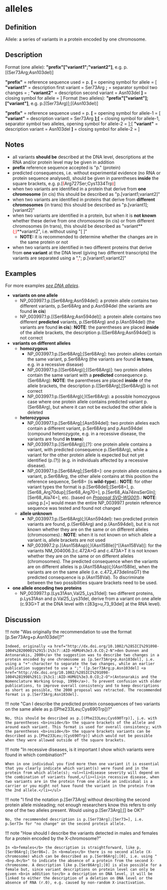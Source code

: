 # alleles

## Definition

Allele: a series of variants in a protein encoded by one chromosome.

## Description

Format (one allele):   **"prefix"["variant1";"variant2"]**,  e.g. p.[(Ser73Arg;Asn103del)]

**"prefix"**  =  reference sequence used  =  p.
**[**  =  opening symbol for allele  =  [
**"variant1"**  =  description first variant  =  Ser73Arg
**;**  =  separator symbol two changes  =  ;
**"variant2"**  =  description second variant  =  Asn103del
**]**  =  closing symbol for allele  =  ]
Format (two alleles):   **"prefix"["variant"];["variant"]**,  e.g. p.[(Ser73Arg)];[(Asn103del)]

**"prefix"**  =  reference sequence used  =  p.
**[**  =  opening symbol for allele-1  =  [
**"variant"**  =  description variant  =  Ser73Arg
**];[**  =  closing symbol for allele-1, separator symbol two alleles, opening symbol for allele-2  =  ];[
**"variant"**  =  description variant  =  Asn103del
**]**  =  closing symbol for allele-2  =  ]
## Notes

* all variants **should be** described at the DNA level, descriptions at the RNA and/or protein level may be given in addition
* **prefix** reference sequence accepted is "p." (protein)
* predicted consequences, i.e. without experimental evidence (no RNA or protein sequence analysed), should be given in parentheses **inside** the square brackets, e.g. p.[<font color="red">(</font>Arg727Ser;Cys1334Trp<font color="red">)</font>]
* when two variants are identified in a protein that derive from **one chromosome** (in cis) this should be described as "p.[variant1;variant2]"
* when two variants are identified in proteins that derive from **different chromosomes** (in trans) this should be described as "p.[variant1];[variant2]"
* when two variants are identified in a protein, but when it is **not known** whether these derive from one chromosome (in cis) or from different chromosomes (in trans), this should be described as "variant**<font color="red">(;)</font>**variant2", i.e. without using "[ ]"
    * **NOTE:** it is recommended to determine whether the changes are in the same protein or not
* when two variants are identified in two different proteins that derive from **one variant** at the DNA level (giving two different transcripts) the variants are separated using a "<font color="red">,</font>"; p.[variant1<font color="red">,</font>variant2]"
## Examples

For more examples [_see DNA alleles_](../../DNA/alleles/).

* **variants on one allele**
    * NP\_003997.1:p.[Ser68Arg;Asn594del]: a protein allele contains two different variants, p.Ser68Arg and p.Asn594del (the variants are found **in cis**)
    * NP\_003997.1:p.[(Ser68Arg;Asn594del)]: a protein allele contains two different **predicted** variants, p.(Ser68Arg) and p.(Asn594del) (the variants are found **in cis**): **NOTE**: the parentheses are placed **inside** of the allele brackets, the description p.([Ser68Arg;Asn594del]) is not correct
* **variants on different alleles**
    * **homozygous**
        * NP\_003997.1:p.[Ser68Arg];[Ser68Arg]: two protein alleles contain the same variant, p.Ser68Arg (the variants are found **in trans**, e.g. in a recessive disease)
        * NP\_003997.1:p.[(Ser68Arg)];[(Ser68Arg)]: two protein alleles contain the same variant with a **predicted** consequence p.(Ser68Arg): **NOTE**: the parentheses are placed **inside** of the allele brackets, the description p.([Ser68Arg];[Ser68Arg]) is not correct
        * NP\_003997.1:p.(Ser68Arg)(;)(Ser68Arg): a possible homozygous case where one protein allele contains predicted variant p.(Ser68Arg), but where it can not be excluded the other allele is deleted
    * **heterozygous**
        * NP\_003997.1:p.[Ser68Arg];[Asn594del]: two protein alleles each contain a different variant, p.Ser68Arg and p.Asn594del (compound heterozygote, e.g. in a recessive disease, the variants are found **in trans**)
        * NP\_003997.1:p.[(Ser68Arg)];[?]: one protein allele contains a variant, with predicted consequence p.(Ser68Arg), while a variant for the other protein allele is expected but not yet identified (p.(?)) (e.g. in individuals affected by a recessive disease).
        * NP\_003997.1:p.[Ser68Arg];[Ser68=]: one protein allele contains a variant, p.Ser68Arg, the other allele contains at this position the reference sequence, Ser68= (is **wild-type**).: **NOTE**: for other variant types the format is p.[Ser68del];[Ser68=], p.[Ser68\_Arg70dup];[Ser68\_Arg70=], p.[Ser68\_Ala74insSerGln];[Ser68\_Ala74=], etc. (based on [_Proposal SVD-WG001_](http://varnomen.hgvs.org/consultation/SVD-WG001/)).: **NOTE**: using p.[=] would mean the entire NP_003997.1 protein reference sequence was tested and found not changed
    * **allele unknown**
        * NP\_003997.1:p.(Ser68Arg)(;)(Asn594del): two predicted protein variants are found, p.(Ser68Arg) and p.(Asn594del), but it is not known whether they are on the same or on different alleles (chromosomes).: **NOTE**: when it is not known on which allele a variant is, allele brackets are not used
        * NP\_003997.2:p.[(Asn158Asp)(;)(Asn158Ile)]^[(Asn158Val)]: for the variants NM\_004006.3:c.472A>G and c.473A>T it is not known whether they are on the same or on different alleles (chromosomes). The predicted consequence when the variants are on different alleles is p.(Asn158Asp)(;)(Asn158Ile), when the variants are on the same allele (i.e. c.472_473delinsGT) the predicted consequence is p.(Asn158Val). To discriminate between the two possibilities square brackets need to be used.
* **one allele encoding two proteins**
    * NP\_003997.1:p.[Lys31Asn,Val25\_Lys31del]: two different proteins, p.Lys31Asn and p.Val25\_Lys31del, derive from a variant on one allele (c.93G>T at the DNA level with r.[83g>u,73\_93del] at the RNA level).
## Discussion

!!! note "Was originally the recommendation to use the format [p.Ser73Arg+p.Asn103del]?"

    Indeed, originally <a href="http://dx.doi.org/10.1002/%28SICI%291098-1004%28200001%2915:1%3c7::AID-HUMU4%3e3.0.CO;2-N">den Dunnen and Antonarakis, 2000</a> the suggestion was to describe two changes in a protein encoded by one chromosome as [p.Ser73Arg+p.Asn103del], i.e. using a "+"-character to separate the two changes, while an earlier publication suggested to use a ";" ([p.Ser73Arg;p.Asn103del] <a href="http://dx.doi.org/10.1002/%28SICI%291098-1004%281998%2911:1%3c1::AID-HUMU1%3e3.0.CO;2-O">(Antonarakis and the Nomenclature Working Group, 1998</a>). To prevent confusion with older publications, to improve overall consistency and to keep descriptions as short as possible, the 2000 proposal was retracted. The recommended format is p.[Ser73Arg;Asn103del].

!!! note "Can I describe the predicted protein consequences of two variants on the same allele as p.([Phe233Leu;Cys690Trp])?"

    No, this should be described as p.[(Phe233Leu;Cys690Trp)], i.e. with the parentheses <b>inside</b> the square brackets of the allele and around each variant. This format is used for overall consistency; with the parentheses <b>inside</b> the square brackets variants can be described as p.[Phe233Leu;(Cys690Trp)] which would not be possible when they were allowed outside of the square brackets.

!!! note "In recessive diseases, is it important I show which variants were found in which combination?"

    When in one individual you find more then one variant it is essential that you clearly indicate which variant(s) were found and in the protein from which allele(s); <ul><li>disease severity will depend on the combination of variants found,</li><li>in recessive disease, when two variants are in the protein from one allele an individual is a carrier or you might not have found the variant in the protein from the 2nd allele.</li></ul>

!!! note "I find the notation p.[Ser73Arg] without describing the second protein allele misleading; not enough researchers know this refers to only one of the two alleles present. Would using p.[Ser73Arg];[] be OK?"

    No, the recommended description is p.[Ser73Arg];[Ser73=], i.e. p.Ser73= for "no change" on the second protein allele.

!!! note "How should I describe the variants detected in males and females for a protein encoded by the X-chromosome?"

    In <b>females</b> the description is straightforward, like p.[Ser86Arg];[Ser86=]. In <b>males</b> there is no second allele (X-chromosome) which can be described as p.[Ser86Arg];[0], i.e. using "<b>p.0</b>" to indicate the absence of a protein from the second X-chromosome. A description like p.[Ser86Arg];[0] is also possible for a female but, since variant descriptions on protein level can only be given <b>in addition to</b> a description on DNA level, it will be linked to either the description of a deletion on DNA level or the absence of RNA (r.0), e.g. caused by non-random X-inactivation.
    

